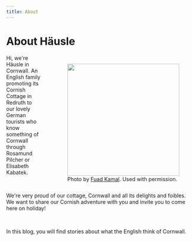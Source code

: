 ```yaml
---
title: About
---
```

# About Häusle

<div style="float:right; margin:10px 0 10px 30px;">
  <figure>
    <img src="https://images.pexels.com/photos/220453/pexels-photo-220453.jpeg?auto=compress&cs=tinysrgb&dpr=2&h=650&w=940" style="width: 300px;" />
    <figcaption>Photo by <a href="http://fuadkamal.org">Fuad Kamal</a>. Used with permission.</figcaption>

  </figure>
</div>

Hi, we're Häusle in Cornwall. An English family promoting its Cornish Cottage in Redruth to our lovely German tourists who know something of Cornwall through Rosamund Pilcher or Elisabeth Kabatek.

<br />

We're very proud of our cottage, Cornwall and all its delights and foibles. We want to share our Cornish adventure with you and invite you to come here on holiday!

<br />

In this blog, you will find stories about what the English think of Cornwall.

<br />

